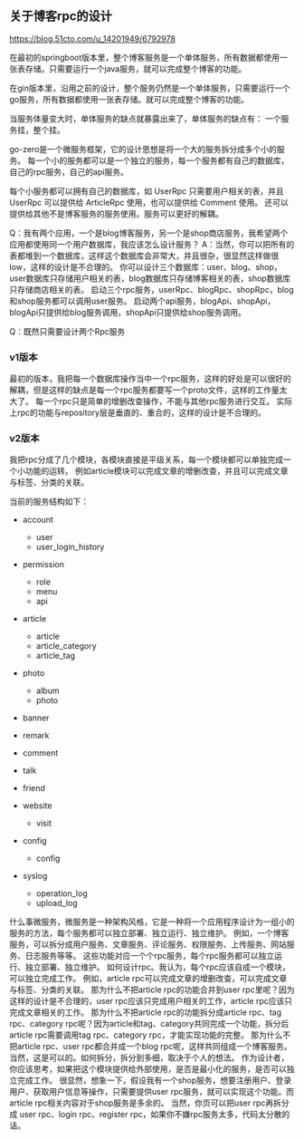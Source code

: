 ## 关于博客rpc的设计

https://blog.51cto.com/u_14201949/6792978

在最初的springboot版本里，整个博客服务是一个单体服务，所有数据都使用一张表存储。只需要运行一个java服务，就可以完成整个博客的功能。

在gin版本里，沿用之前的设计，整个服务仍然是一个单体服务，只需要运行一个go服务，所有数据都使用一张表存储。就可以完成整个博客的功能。

当服务体量变大时，单体服务的缺点就暴露出来了，单体服务的缺点有：
一个服务挂，整个挂。

go-zero是一个微服务框架，它的设计思想是将一个大的服务拆分成多个小的服务。
每一个小的服务都可以是一个独立的服务，每一个服务都有自己的数据库，自己的rpc服务，自己的api服务。

每个小服务都可以拥有自己的数据库，如 UserRpc 只需要用户相关的表，并且 UserRpc 可以提供给 ArticleRpc 使用，也可以提供给 Comment 使用。
还可以提供给其他不是博客服务的服务使用。服务可以更好的解耦。

Q：我有两个应用，一个是blog博客服务，另一个是shop商店服务，我希望两个应用都使用同一个用户数据库，我应该怎么设计服务？
A：当然，你可以把所有的表都堆到一个数据库，这样这个数据库会非常大，并且很杂，很显然这样做很low，这样的设计是不合理的。
你可以设计三个数据库：user、blog、shop，user数据库只存储用户相关的表，blog数据库只存储博客相关的表，shop数据库只存储商店相关的表。
启动三个rpc服务，userRpc、blogRpc、shopRpc，blog和shop服务都可以调用user服务。
启动两个api服务，blogApi、shopApi，blogApi只提供给blog服务调用，shopApi只提供给shop服务调用。

Q：既然只需要设计两个Rpc服务


### v1版本

最初的版本，我把每一个数据库操作当中一个rpc服务，这样的好处是可以很好的解耦，但是这样的缺点是每一个rpc服务都要写一个proto文件，这样的工作量太大了。
每一个rpc只是简单的增删改查操作，不能与其他rpc服务进行交互。
实际上rpc的功能与repository层是垂直的、重合的，这样的设计是不合理的。

### v2版本
我把rpc分成了几个模块，各模块直接是平级关系，每一个模块都可以单独完成一个小功能的运转。
例如article模块可以完成文章的增删改查，并且可以完成文章与标签、分类的关联。


当前的服务结构如下：

- account 
  - user
  - user_login_history

- permission
  - role
  - menu
  - api
  
- article
  - article
  - article_category
  - article_tag
  
- photo
  - album
  - photo

- banner
- remark
- comment
- talk
- friend


- website
  - visit
  
- config
  - config

- syslog
  - operation_log
  - upload_log

什么事微服务，微服务是一种架构风格，它是一种将一个应用程序设计为一组小的服务的方法，每个服务都可以独立部署、独立运行、独立维护。
例如，一个博客服务，可以拆分成用户服务、文章服务、评论服务、权限服务、上传服务、网站服务、日志服务等等。
这些功能对应一个个rpc服务，每个rpc服务都可以独立运行、独立部署、独立维护。
如何设计rpc。我认为，每个rpc应该自成一个模块，可以独立完成工作。
例如，article rpc可以完成文章的增删改查，可以完成文章与标签、分类的关联。
那为什么不把article rpc的功能合并到user rpc里呢？因为这样的设计是不合理的，user rpc应该只完成用户相关的工作，article rpc应该只完成文章相关的工作。
那为什么不把article rpc的功能拆分成article rpc、tag rpc、category rpc呢？因为article和tag、category共同完成一个功能，拆分后article rpc需要调用tag rpc、category rpc，才能实现功能的完整。
那为什么不把article rpc、user rpc都合并成一个blog rpc呢，这样共同组成一个博客服务。当然，这是可以的。如何拆分，拆分到多细，取决于个人的想法。
作为设计者，你应该思考，如果把这个模块提供给外部使用，是否是最小化的服务，是否可以独立完成工作。
很显然，想象一下，假设我有一个shop服务，想要注册用户、登录用户、获取用户信息等操作，只需要提供user rpc服务，就可以实现这个功能。而article rpc相关内容对于shop服务是多余的。
当然，你页可以把user rpc再拆分成 user rpc、login rpc、register rpc，如果你不嫌rpc服务太多，代码太分散的话。
